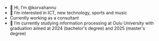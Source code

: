 - 👋 Hi, I’m @korvahannu
- 👀 I’m interested in ICT, new technology, sports and music
- Currently working as a consultant
- 🌱 I’m currently studying information processing at Oulu University with graduation aimed at 2024 (bachelor's degree) and 2025 (master's degree)

